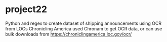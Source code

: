 # project22
Python and regex to create dataset of shipping announcements using OCR from LOCs Chronicling America
used Chronam to get OCR data, or can use bulk downloads from https://chroniclingamerica.loc.gov/ocr/
